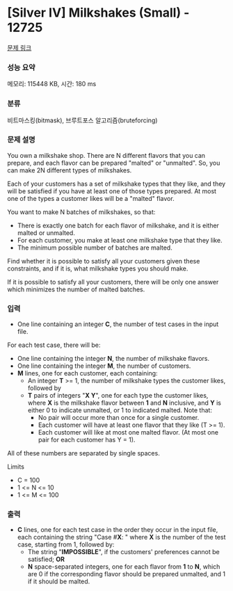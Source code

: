 # [Silver IV] Milkshakes (Small) - 12725 

[문제 링크](https://www.acmicpc.net/problem/12725) 

### 성능 요약

메모리: 115448 KB, 시간: 180 ms

### 분류

비트마스킹(bitmask), 브루트포스 알고리즘(bruteforcing)

### 문제 설명

<p>You own a milkshake shop. There are N different flavors that you can prepare, and each flavor can be prepared "malted" or "unmalted". So, you can make 2N different types of milkshakes.</p>

<p>Each of your customers has a set of milkshake types that they like, and they will be satisfied if you have at least one of those types prepared. At most one of the types a customer likes will be a "malted" flavor.</p>

<p>You want to make N batches of milkshakes, so that:</p>

<ul>
	<li>There is exactly one batch for each flavor of milkshake, and it is either malted or unmalted.</li>
	<li>For each customer, you make at least one milkshake type that they like.</li>
	<li>The minimum possible number of batches are malted.</li>
</ul>

<p>Find whether it is possible to satisfy all your customers given these constraints, and if it is, what milkshake types you should make.</p>

<p>If it is possible to satisfy all your customers, there will be only one answer which minimizes the number of malted batches.</p>

### 입력 

 <ul>
	<li>One line containing an integer <strong>C</strong>, the number of test cases in the input file.</li>
</ul>

<p>For each test case, there will be:</p>

<ul>
	<li>One line containing the integer <strong>N</strong>, the number of milkshake flavors.</li>
	<li>One line containing the integer <strong>M</strong>, the number of customers.</li>
	<li><strong>M</strong> lines, one for each customer, each containing:
	<ul>
		<li>An integer <strong>T</strong> >= 1, the number of milkshake types the customer likes, followed by</li>
		<li><strong>T</strong> pairs of integers "<strong>X Y</strong>", one for each type the customer likes, where <strong>X</strong> is the milkshake flavor between <strong>1</strong> and <strong>N</strong> inclusive, and <strong>Y</strong> is either 0 to indicate unmalted, or 1 to indicated malted. Note that:
		<ul>
			<li>No pair will occur more than once for a single customer.</li>
			<li>Each customer will have at least one flavor that they like (T >= 1).</li>
			<li>Each customer will like at most one malted flavor. (At most one pair for each customer has Y = 1).</li>
		</ul>
		</li>
	</ul>
	</li>
</ul>

<p>All of these numbers are separated by single spaces.</p>

<p>Limits</p>

<ul>
	<li>C = 100</li>
	<li>1 <= N <= 10</li>
	<li>1 <= M <= 100</li>
</ul>

### 출력 

 <ul>
	<li><strong>C</strong> lines, one for each test case in the order they occur in the input file, each containing the string "Case #<strong>X</strong>: " where <strong>X</strong> is the number of the test case, starting from 1, followed by:
	<ul>
		<li>The string "<strong>IMPOSSIBLE</strong>", if the customers' preferences cannot be satisfied; <strong>OR</strong></li>
		<li><strong>N</strong> space-separated integers, one for each flavor from <strong>1</strong> to <strong>N</strong>, which are 0 if the corresponding flavor should be prepared unmalted, and 1 if it should be malted.</li>
	</ul>
	</li>
</ul>


